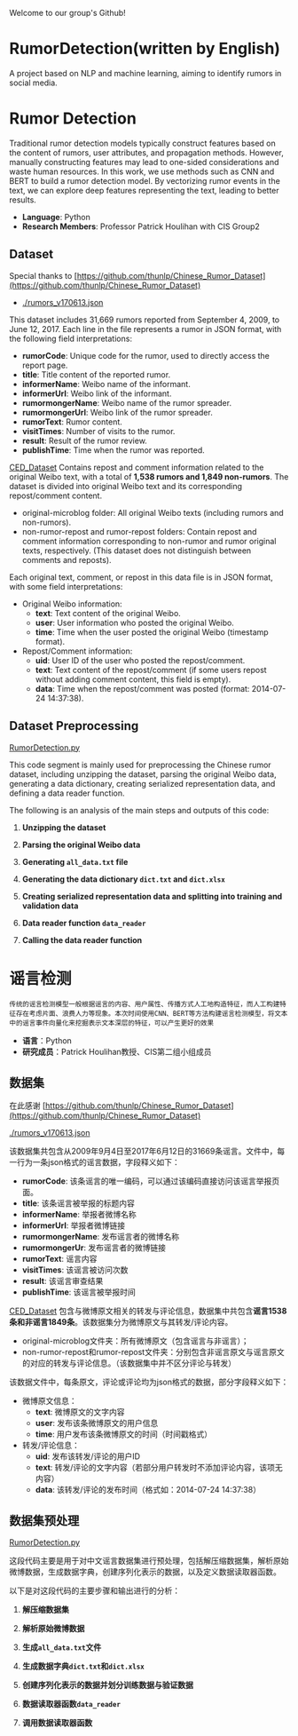 Welcome to our group's Github!

# RumorDetection(written by English)
A project based on NLP and machine learning, aiming to identify rumors in social media.
# Rumor Detection

Traditional rumor detection models typically construct features based on the content of rumors, user attributes, and propagation methods. However, manually constructing features may lead to one-sided considerations and waste human resources. In this work, we use methods such as CNN and BERT to build a rumor detection model. By vectorizing rumor events in the text, we can explore deep features representing the text, leading to better results.

- **Language**: Python
- **Research Members**: Professor Patrick Houlihan with CIS Group2

## Dataset
Special thanks to [https://github.com/thunlp/Chinese_Rumor_Dataset](https://github.com/thunlp/Chinese_Rumor_Dataset)

- [./rumors_v170613.json](https://github.com/SophiaHanx/RumorDetection#rumors_v170613json)

This dataset includes 31,669 rumors reported from September 4, 2009, to June 12, 2017. Each line in the file represents a rumor in JSON format, with the following field interpretations:

- **rumorCode**: Unique code for the rumor, used to directly access the report page.
- **title**: Title content of the reported rumor.
- **informerName**: Weibo name of the informant.
- **informerUrl**: Weibo link of the informant.
- **rumormongerName**: Weibo name of the rumor spreader.
- **rumormongerUrl**: Weibo link of the rumor spreader.
- **rumorText**: Rumor content.
- **visitTimes**: Number of visits to the rumor.
- **result**: Result of the rumor review.
- **publishTime**: Time when the rumor was reported.

[CED_Dataset](https://github.com/SophiaHanx/RumorDetection#ced_dataset)
Contains repost and comment information related to the original Weibo text, with a total of **1,538 rumors and 1,849 non-rumors**. The dataset is divided into original Weibo text and its corresponding repost/comment content.

- original-microblog folder: All original Weibo texts (including rumors and non-rumors).
- non-rumor-repost and rumor-repost folders: Contain repost and comment information corresponding to non-rumor and rumor original texts, respectively. (This dataset does not distinguish between comments and reposts).

Each original text, comment, or repost in this data file is in JSON format, with some field interpretations:

- Original Weibo information:
  - **text**: Text content of the original Weibo.
  - **user**: User information who posted the original Weibo.
  - **time**: Time when the user posted the original Weibo (timestamp format).
- Repost/Comment information:
  - **uid**: User ID of the user who posted the repost/comment.
  - **text**: Text content of the repost/comment (if some users repost without adding comment content, this field is empty).
  - **data**: Time when the repost/comment was posted (format: 2014-07-24 14:37:38).

## Dataset Preprocessing
[RumorDetection.py](https://github.com/ArnoldYang23/RumorDetection/blob/main/RumorDetection.py "RumorDetection.py")

This code segment is mainly used for preprocessing the Chinese rumor dataset, including unzipping the dataset, parsing the original Weibo data, generating a data dictionary, creating serialized representation data, and defining a data reader function.

The following is an analysis of the main steps and outputs of this code:

1. **Unzipping the dataset**

2. **Parsing the original Weibo data**

3. **Generating `all_data.txt` file**

4. **Generating the data dictionary `dict.txt` and `dict.xlsx`**

5. **Creating serialized representation data and splitting into training and validation data**

6. **Data reader function `data_reader`**

7. **Calling the data reader function**



# 谣言检测
	传统的谣言检测模型一般根据谣言的内容、用户属性、传播方式人工地构造特征，而人工构建特征存在考虑片面、浪费人力等现象。本次时间使用CNN、BERT等方法构建谣言检测模型，将文本中的谣言事件向量化来挖掘表示文本深层的特征，可以产生更好的效果
 - **语言**：Python
- **研究成员**：Patrick Houlihan教授、CIS第二组小组成员
## 数据集
在此感谢
[https://github.com/thunlp/Chinese_Rumor_Dataset](https://github.com/thunlp/Chinese_Rumor_Dataset)

[./rumors_v170613.json](https://github.com/SophiaHanx/RumorDetection#rumors_v170613json)

该数据集共包含从2009年9月4日至2017年6月12日的31669条谣言。文件中，每一行为一条json格式的谣言数据，字段释义如下：

- **rumorCode**: 该条谣言的唯一编码，可以通过该编码直接访问该谣言举报页面。
- **title**: 该条谣言被举报的标题内容
- **informerName**: 举报者微博名称
- **informerUrl**: 举报者微博链接
- **rumormongerName**: 发布谣言者的微博名称
- **rumormongerUr**: 发布谣言者的微博链接
- **rumorText**: 谣言内容
- **visitTimes**: 该谣言被访问次数
- **result**: 该谣言审查结果
- **publishTime**: 该谣言被举报时间

[CED_Dataset](https://github.com/SophiaHanx/RumorDetection#ced_dataset)
包含与微博原文相关的转发与评论信息，数据集中共包含**谣言1538条和非谣言1849条**。该数据集分为微博原文与其转发/评论内容。

- original-microblog文件夹：所有微博原文（包含谣言与非谣言）；
- non-rumor-repost和rumor-repost文件夹：分别包含非谣言原文与谣言原文的对应的转发与评论信息。（该数据集中并不区分评论与转发）

该数据文件中，每条原文，评论或评论均为json格式的数据，部分字段释义如下：

- 微博原文信息：
    - **text**: 微博原文的文字内容
    - **user**: 发布该条微博原文的用户信息
    - **time**: 用户发布该条微博原文的时间（时间戳格式）
- 转发/评论信息：
    - **uid**: 发布该转发/评论的用户ID
    - **text**: 转发/评论的文字内容（若部分用户转发时不添加评论内容，该项无内容）
    - **data**: 该转发/评论的发布时间（格式如：2014-07-24 14:37:38）

## 数据集预处理
[RumorDetection.py](https://github.com/ArnoldYang23/RumorDetection/blob/main/RumorDetection.py "RumorDetection.py")

这段代码主要是用于对中文谣言数据集进行预处理，包括解压缩数据集，解析原始微博数据，生成数据字典，创建序列化表示的数据，以及定义数据读取器函数。

以下是对这段代码的主要步骤和输出进行的分析：

1. **解压缩数据集**

2. **解析原始微博数据**

3. **生成`all_data.txt`文件**
  
4. **生成数据字典`dict.txt`和`dict.xlsx`**

5. **创建序列化表示的数据并划分训练数据与验证数据**
   
6. **数据读取器函数`data_reader`**

7. **调用数据读取器函数**
   
